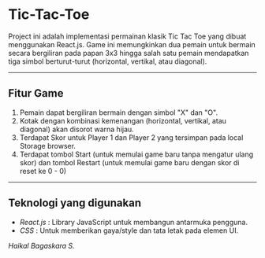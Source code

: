 # Tic-Tac-Toe
Project ini adalah implementasi permainan klasik Tic Tac Toe yang dibuat menggunakan React.js. Game ini memungkinkan dua pemain untuk bermain secara bergiliran pada papan 3x3 hingga salah satu pemain mendapatkan tiga simbol berturut-turut (horizontal, vertikal, atau diagonal).

---

## Fitur Game
1. Pemain dapat bergiliran bermain dengan simbol "X" dan "O".
2. Kotak dengan kombinasi kemenangan (horizontal, vertikal, atau diagonal) akan disorot warna hijau.
3. Terdapat Skor untuk Player 1 dan Player 2 yang tersimpan pada local Storage browser.
4. Terdapat tombol Start (untuk memulai game baru tanpa mengatur ulang skor) dan tombol Restart (untuk memulai game baru dengan skor di reset ke 0 - 0)

---

## Teknologi yang digunakan
- *React.js* : Library JavaScript untuk membangun antarmuka pengguna.
- *CSS* : Untuk memberikan gaya/style dan tata letak pada elemen UI.

_Haikal Bagaskara S._
